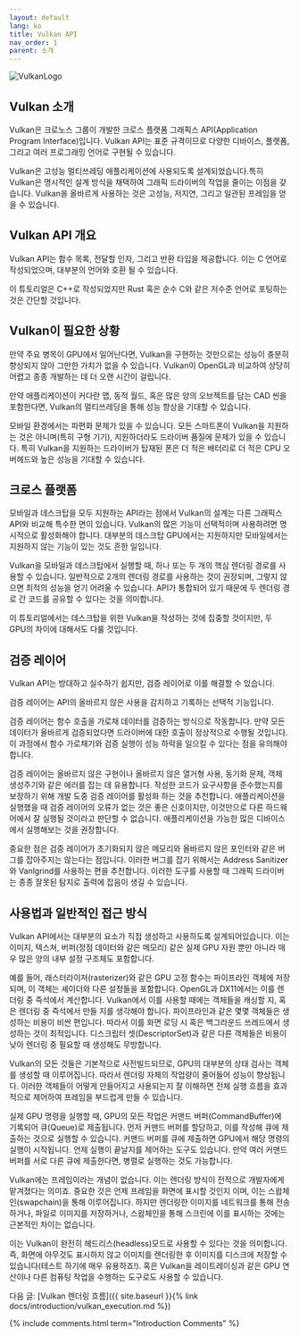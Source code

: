 ```yaml
---
layout: default
lang: ko
title: Vulkan API
nav_order: 1
parent: 소개
---
```


![VulkanLogo](/assets/images/Vulkan_170px_Dec16.jpg)

## Vulkan 소개

Vulkan은 크로노스 그룹이 개발한 크로스 플랫폼 그래픽스 API(Application Program Interface)입니다. Vulkan API는 표준 규격이므로 다양한 디바이스, 플랫폼, 그리고 여러 프로그래밍 언어로 구현될 수 있습니다.

Vulkan은 고성능 멀티쓰레딩 애플리케이션에 사용되도록 설계되었습니다.특히 Vulkan은 명시적인 설계 방식을 채택하여 그래픽 드라이버의 작업을 줄이는 이점을 갖습니다. Vulkan을 올바르게 사용하는 것은 고성능, 저지연, 그리고 일관된 프레임을 얻을 수 있습니다.

## Vulkan API 개요

Vulkan API는 함수 목록, 전달할 인자, 그리고 반환 타입을 제공합니다. 이는 C 언어로 작성되었으며, 대부분의 언어와 호환 될 수 있습니다.

이 튜토리얼은 C++로 작성되었지만 Rust 혹은 순수 C와 같은 저수준 언어로 포팅하는 것은 간단할 것입니다.

## Vulkan이 필요한 상황

만약 주요 병목이 GPU에서 일어난다면, Vulkan을 구현하는 것만으로는 성능이 충분히 향상되지 않아 그만한 가치가 없을 수 있습니다. Vulkan이 OpenGL과 비교하여 상당히 어렵고 종종 개발하는 데 더 오랜 시간이 걸립니다.

만약 애플리케이션이 커다란 맵, 동적 월드, 혹은 많은 양의 오브젝트를 담는 CAD 씬을 포함한다면, Vulkan의 멀티쓰레딩을 통해 성능 향상을 기대할 수 있습니다.

모바일 환경에서는 파편화 문제가 있을 수 있습니다. 모든 스마트폰이 Vulkan을 지원하는 것은 아니며(특히 구형 기기), 지원하더라도 드라이버 품질에 문제가 있을 수 있습니다. 특히 Vulkan을 지원하는 드라이버가 탑재된 폰은 더 적은 배터리로 더 적은 CPU 오버헤드와 높은 성능을 기대할 수 있습니다.

## 크로스 플랫폼

모바일과 데스크탑을 모두 지원하는 API라는 점에서 Vulkan의 설계는 다른 그래픽스 API와 비교해 특수한 면이 있습니다. Vulkan의 많은 기능이 선택적이며 사용하려면 명시적으로 활성화해야 합니다. 대부분의 데스크탑 GPU에서는 지원하지만 모바일에서는 지원하지 않는 기능이 있는 것도 흔한 일입니다.

Vulkan을 모바일과 데스크탑에서 실행할 때, 하나 또는 두 개의 핵심 렌더링 경로를 사용할 수 있습니다. 일반적으로 2개의 렌더링 경로를 사용하는 것이 권장되며, 그렇지 않으면 최적의 성능을 얻기 어려울 수 있습니다. API가 통합되어 있기 때문에 두 렌더링 경로 간 코드를 공유할 수 있다는 것을 의미합니다.

이 튜토리얼에서는 데스크탑을 위한 Vulkan을 작성하는 것에 집중할 것이지만, 두 GPU의 차이에 대해서도 다룰 것입니다.

## 검증 레이어

Vulkan API는 방대하고 실수하기 쉽지만, 검증 레이어로 이를 해결할 수 있습니다.

검증 레이어는 API의 올바르지 않은 사용을 감지하고 기록하는 선택적 기능입니다.

검증 레이어는 함수 호출을 가로채 데이터를 검증하는 방식으로 작동합니다. 만약 모든 데이터가 올바르게 검증되었다면 드라이버에 대한 호출이 정상적으로 수행될 것입니다. 이 과정에서 함수 가로채기와 검증 실행이 성능 하락을 일으킬 수 있다는 점을 유의해야합니다.

검증 레이어는 올바르지 않은 구현이나 올바르지 않은 열거형 사용, 동기화 문제, 객체 생성주기와 같은 에러를 잡는 데 유용합니다. 작성한 코드가 요구사항을 준수했는지를 보장하기 위해 개발 도중 검증 레이어를 활성화 하는 것을 추천합니다. 애플리케이션을 실행했을 때 검증 레이어의 오류가 없는 것은 좋은 신호이지만, 이것만으로 다른 하드웨어에서 잘 실행될 것이라고 판단할 수 없습니다. 애플리케이션을 가능한 많은 디바이스에서 실행해보는 것을 권장합니다.

중요한 점은 검증 레이어가 초기화되지 않은 메모리와 올바르지 않은 포인터와 같은 버그를 잡아주지는 않는다는 점입니다. 이러한 버그를 잡기 위해서는 Address Sanitizer와 Vanlgrind를 사용하는 편을 추천합니다. 이러한 도구를 사용할 때 그래픽 드라이버는 종종 잘못된 탐지로 출력에 잡음이 생길 수 있습니다.

## 사용법과 일반적인 접근 방식

Vulkan API에서는 대부분의 요소가 직접 생성하고 사용하도록 설계되어있습니다. 이는 이미지, 텍스쳐, 버퍼(정점 데이터와 같은 메모리) 같은 실제 GPU 자원 뿐만 아니라 매우 많은 양의 내부 설정 구조체도 포함합니다.

예를 들어, 래스터라이저(rasterizer)와 같은 GPU 고정 함수는 파이프라인 객체에 저장되며, 이 객체는 셰이더와 다른 설정들을 포함합니다. OpenGL과 DX11에서는 이를 렌더링 중 즉석에서 계산합니다. Vulkan에서 이를 사용할 때에는 객체들을 캐싱할 지, 혹은 렌더링 중 즉석에서 만들 지를 생각해야 합니다. 파이프라인과 같은 몇몇 객체들은 생성하는 비용이 비싼 편입니다. 따라서 이를 화면 로딩 시 혹은 백그라운드 쓰레드에서 생성하는 것이 최적입니다. 디스크립터 셋(DescriptorSet)과 같은 다른 객체들은 비용이 낮아 렌더링 중 필요할 때 생성해도 무방합니다.

Vulkan의 모든 것들은 기본적으로 사전빌드되므로, GPU의 대부분의 상태 검사는 객체를 생성할 때 이루어집니다. 따라서 렌더링 자체의 작업량이 줄어들어 성능이 향상됩니다. 이러한 객체들이 어떻게 만들어지고 사용되는지 잘 이해하면 전체 실행 흐름을 효과적으로 제어하여 프레임을 부드럽게 만들 수 있습니다.

실제 GPU 명령을 실행할 때, GPU의 모든 작업은 커맨드 버퍼(CommandBuffer)에 기록되어 큐(Queue)로 제출됩니다. 먼저 커맨드 버퍼를 할당하고, 이를 작성해 큐에 제출하는 것으로 실행할 수 있습니다. 커맨드 버퍼를 큐에 제출하면 GPU에서 해당 명령의 실행이 시작됩니다. 언제 실행이 끝날지를 제어하는 도구도 있습니다. 만약 여러 커맨드 버퍼를 서로 다른 큐에 제출한다면, 병렬로 실행하는 것도 가능합니다.

Vulkan에는 프레임이라는 개념이 없습니다. 이는 렌더링 방식이 전적으로 개발자에게 맡겨졌다는 의미죠. 중요한 것은 언제 프레임을 화면에 표시할 것인지 이며, 이는 스왑체인(swapchain)을 통해 이루어집니다. 하지만 렌더링한 이미지를 네트워크를 통해 전송하거나, 파일로 이미지를 저장하거나, 스왑체인을 통해 스크린에 이를 표시하는 것에는 근본적인 차이는 없습니다.

이는 Vulkan이 완전히 헤드리스(headless)모드로 사용할 수 있다는 것을 의미합니다. 즉, 화면에 아무것도 표시하지 않고 이미지를 렌더링한 후 이미지를 디스크에 저장할 수 있습니다(테스트 하기에 매우 유용하죠!). 혹은 Vulkan을 레이트레이싱과 같은 GPU 연산이나 다른 컴퓨팅 작업을 수행하는 도구로도 사용할 수 있습니다.

다음 글: [Vulkan 렌더링 흐름]({{ site.baseurl }}{% link docs/introduction/vulkan_execution.md %})


{% include comments.html term="Introduction Comments" %}
